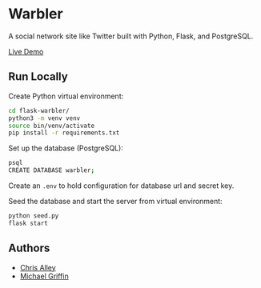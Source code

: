 # Warbler

A social network site like Twitter built with Python, Flask, and PostgreSQL.

[Live Demo](https://warbler-r33-loc2.onrender.com/)

## Run Locally

Create Python virtual environment:
```sh
cd flask-warbler/
python3 -m venv venv
source bin/venv/activate
pip install -r requirements.txt
```

Set up the database (PostgreSQL):
```sh
psql
CREATE DATABASE warbler;
```

Create an `.env` to hold configuration for database url and secret key.

Seed the database and start the server from virtual environment:
```sh
python seed.py
flask start
```

## Authors

- [Chris Alley](https://github.com/cp-alley)
- [Michael Griffin](https://github.com/michael-griffin)
